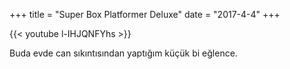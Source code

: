 ﻿+++
title = "Super Box Platformer Deluxe"
date = "2017-4-4"
+++


{{< youtube l-IHJQNFYhs >}}

Buda evde can sıkıntısından yaptığım küçük bi eğlence.

